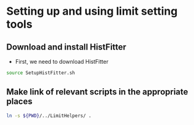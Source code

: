 Setting up and using limit setting tools
========================================

Download and install HistFitter
-------------------------------

- First, we need to download HistFitter

```bash
source SetupHistFitter.sh
```

Make link of relevant scripts in the appropriate places
-------------------------------------------------------
```bash
ln -s ${PWD}/../LimitHelpers/ .
```

